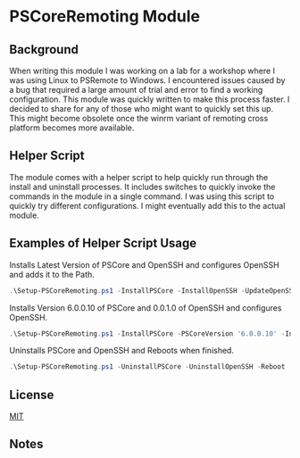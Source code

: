 ﻿# PSCoreRemoting Module


## Background
When writing this module I was working on a lab for a workshop where I was using Linux to PSRemote to Windows. I encountered issues caused by a bug that required a large amount of trial and error to find a working configuration. This module was quickly written to make this process faster. I decided to share for any of those who might want to quickly set this up. This might become obsolete once the winrm variant of remoting cross platform becomes more available.


## Helper Script
The module comes with a helper script to help quickly run through the install and uninstall processes. It includes switches to quickly invoke the commands in the module in a single command. I was using this script to quickly try different configurations. I might eventually add this to the actual module. 


## Examples of Helper Script Usage
Installs Latest Version of PSCore and OpenSSH and configures OpenSSH and adds it to the Path.

```powershell
.\Setup-PSCoreRemoting.ps1 -InstallPSCore -InstallOpenSSH -UpdateOpenSSHConfig -AddOpenSSHToPath
```

Installs Version 6.0.0.10 of PSCore and 0.0.1.0 of OpenSSH and configures OpenSSH.

```powershell
.\Setup-PSCoreRemoting.ps1 -InstallPSCore -PSCoreVersion '6.0.0.10' -InstallOpenSSH -OpenSSHVersion '0.0.1.0' -UpdateOpenSSHConfig
```

Uninstalls PSCore and OpenSSH and Reboots when finished.

```powershell
.\Setup-PSCoreRemoting.ps1 -UninstallPSCore -UninstallOpenSSH -Reboot
```

## License

[MIT](LICENSE)


## Notes


